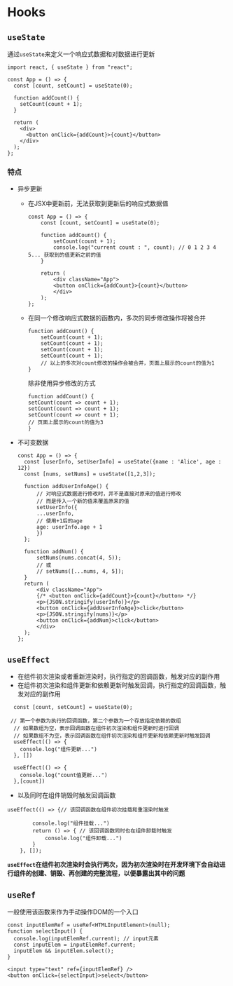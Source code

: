 # Hooks

## `useState`

通过`useState`来定义一个响应式数据和对数据进行更新

```tsx
import react, { useState } from "react";

const App = () => {
  const [count, setCount] = useState(0);

  function addCount() {
    setCount(count + 1);
  }

  return (
    <div>
      <button onClick={addCount}>{count}</button>
    </div>
  );
};
```

### 特点

- 异步更新
  - 在JSX中更新前，无法获取到更新后的响应式数据值

    ```tsx
    const App = () => {
        const [count, setCount] = useState(0);

        function addCount() {
            setCount(count + 1);
            console.log("current count : ", count); // 0 1 2 3 4 5... 获取到的值更新之前的值
        }

        return (
            <div className="App">
            <button onClick={addCount}>{count}</button>
            </div>
        );
    };

    ```

  - 在同一个修改响应式数据的函数内，多次的同步修改操作将被合并

    ```tsx
    function addCount() {
        setCount(count + 1);
        setCount(count + 1);
        setCount(count + 1);
        setCount(count + 1);
        // 以上的多次对count修改的操作会被合并，页面上展示的count的值为1
    }
    ```

    除非使用异步修改的方式

    ```tsx
    function addCount() {
    setCount(count => count + 1);
    setCount(count => count + 1);
    setCount(count => count + 1);
    // 页面上展示的count的值为3
    }
    ```

- 不可变数据

  ```tsx
  const App = () => {
    const [userInfo, setUserInfo] = useState({name : 'Alice', age : 12})
    const [nums, setNums] = useState([1,2,3]);

    function addUserInfoAge() {
        // 对响应式数据进行修改时，并不是直接对原来的值进行修改
        // 而是传入一个新的值来覆盖原来的值
        setUserInfo({
        ...userInfo,
        // 使用+1后的age
        age: userInfo.age + 1
        })
    };

    function addNum() {
        setNums(nums.concat(4, 5));
        // 或
        // setNums([...nums, 4, 5]);
    }
    return (
        <div className="App">
        {/* <button onClick={addCount}>{count}</button> */}
        <p>{JSON.stringify(userInfo)}</p>
        <button onClick={addUserInfoAge}>click</button>
        <p>{JSON.stringify(nums)}</p>
        <button onClick={addNum}>click</button>
        </div>
    );
  };
    ```

## `useEffect`

- 在组件初次渲染或者重新渲染时，执行指定的回调函数，触发对应的副作用
- 在组件初次渲染和组件更新和依赖更新时触发回调，执行指定的回调函数，触发对应的副作用

```tsx
  const [count, setCount] = useState(0);

 // 第一个参数为执行的回调函数，第二个参数为一个存放指定依赖的数组
  // 如果数组为空，表示回调函数在组件初次渲染和组件更新时进行回调
  // 如果数组不为空，表示回调函数在组件初次渲染和组件更新和依赖更新时触发回调
  useEffect(() => {
    console.log("组件更新...")
  }, [])
  
  useEffect(() => {
    console.log("count值更新...")
  },[count])
```

- 以及同时在组件销毁时触发回调函数

```tsx
useEffect(() => {// 该回调函数在组件初次挂载和重渲染时触发
        
        console.log("组件挂载...")
        return () => { // 该回调函数同时也在组件卸载时触发
            console.log("组件卸载...")
        }
    }, []);
```

**`useEffect`在组件初次渲染时会执行两次，因为初次渲染时在开发环境下会自动进行组件的创建、销毁、再创建的完整流程，以便暴露出其中的问题**

## `useRef`

一般使用该函数来作为手动操作DOM的一个入口

```tsx
const inputElemRef = useRef<HTMLInputElement>(null);
function selectInput() {
  console.log(inputElemRef.current); // input元素
  const inputElem = inputElemRef.current;
  inputElem && inputElem.select();
}

<input type="text" ref={inputElemRef} />
<button onClick={selectInput}>select</button>
```
